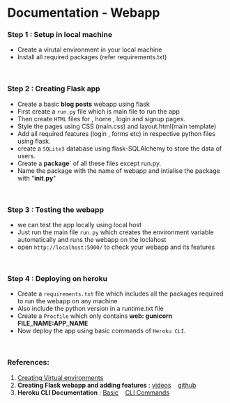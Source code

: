 # Documentation - Webapp

### Step 1 : Setup in local machine
* Create a virutal environment in your local machine
* Install all required packages  (refer requirements.txt)
<br>

### Step 2 : Creating Flask app
* Create a basic **blog posts** webapp using flask
* First create a `run.py` file which is main file to run the app
* Then create `HTML` files for , home , login and signup pages.
* Style the pages using  CSS (main.css) and layout.html(main template) 
* Add all required features (login , forms etc) in respective python files using flask.
* create a `SQLite3` database using flask-SQLAlchemy to store the data of users.
* Create a **package**` of all these files except run.py.
* Name the package with the name of webapp and intialise the package with "__init.py__"
<br>

### Step 3 : Testing the webapp 
* we can  test the app locally using local host
* Just run the main file `run.py` which creates the environment variable automatically and runs the webapp on the loclahost
* open `http://localhost:5000/` to check your webapp and its features
<br>

### Step 4 : Deploying on heroku
* Create a `requirements.txt` file which includes all the packages required to run the webapp on any machine
* Also include the python version in a runtime.txt file
* Create a `Procfile` which only contains **web: gunicorn FILE_NAME:APP_NAME**
* Now deploy the app using basic commands of `Heroku CLI`.
<br>


### References:
1) [Creating Virtual environments](https://www.youtube.com/watch?v=UqkT2Ml9beg)
2) **Creating Flask webapp and adding features** :   [videos]() &nbsp;&nbsp;  [github](https://github.com/CoreyMSchafer/code_snippets/tree/master/Python/Flask_Blog)
3) **Heroku CLI Documentation** :  [Basic](https://devcenter.heroku.com/articles/getting-started-with-python) &nbsp;&nbsp;  [CLI Commands](https://devcenter.heroku.com/articles/heroku-cli-commands) 
